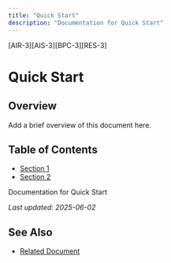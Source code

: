 ```yaml
---
title: "Quick Start"
description: "Documentation for Quick Start"
---
```


[AIR-3][AIS-3][BPC-3][RES-3]


<!-- markdownlint-disable MD013 line-length -->

# Quick Start

## Overview

Add a brief overview of this document here.

## Table of Contents

- [Section 1](#section-1)
- [Section 2](#section-2)


Documentation for Quick Start

*Last updated: 2025-06-02*

## See Also

- [Related Document](#related-document)

